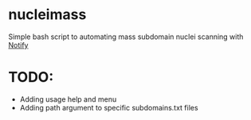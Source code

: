 # nucleimass
Simple bash script to automating mass subdomain nuclei scanning with [Notify](https://github.com/projectdiscovery/notify)


# TODO:
- Adding usage help and menu
- Adding path argument to specific subdomains.txt files
